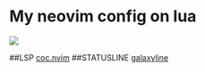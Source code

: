 
# My neovim config on lua

![](//nvim.png)


##LSP [coc.nvim](https://github.com/neoclide/coc.nvim)
##STATUSLINE [galaxyline](https://github.com/glepnir/galaxyline.nvim)
